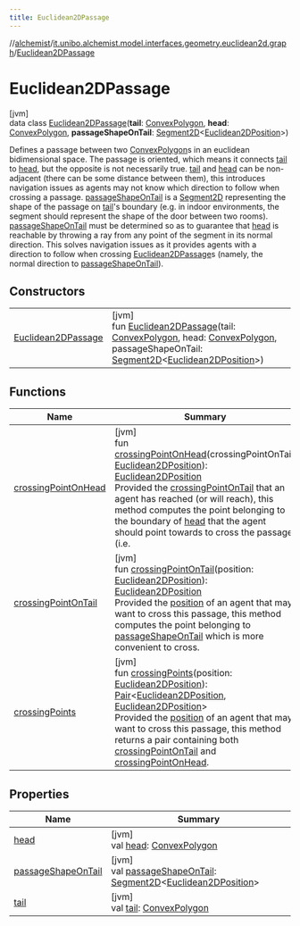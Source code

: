 ```yaml
---
title: Euclidean2DPassage
---
```

//[alchemist](../../../index.html)/[it.unibo.alchemist.model.interfaces.geometry.euclidean2d.graph](../index.html)/[Euclidean2DPassage](index.html)



# Euclidean2DPassage



[jvm]\
data class [Euclidean2DPassage](index.html)(**tail**: [ConvexPolygon](../../it.unibo.alchemist.model.interfaces.geometry.euclidean2d/-convex-polygon/index.html), **head**: [ConvexPolygon](../../it.unibo.alchemist.model.interfaces.geometry.euclidean2d/-convex-polygon/index.html), **passageShapeOnTail**: [Segment2D](../../it.unibo.alchemist.model.interfaces.geometry.euclidean2d/-segment2-d/index.html)<[Euclidean2DPosition](../../it.unibo.alchemist.model.implementations.positions/-euclidean2-d-position/index.html)>)

Defines a passage between two [ConvexPolygon](../../it.unibo.alchemist.model.interfaces.geometry.euclidean2d/-convex-polygon/index.html)s in an euclidean bidimensional space. The passage is oriented, which means it connects [tail](tail.html) to [head](head.html), but the opposite is not necessarily true. [tail](tail.html) and [head](head.html) can be non-adjacent (there can be some distance between them), this introduces navigation issues as agents may not know which direction to follow when crossing a passage. [passageShapeOnTail](passage-shape-on-tail.html) is a [Segment2D](../../it.unibo.alchemist.model.interfaces.geometry.euclidean2d/-segment2-d/index.html) representing the shape of the passage on [tail](tail.html)'s boundary (e.g. in indoor environments, the segment should represent the shape of the door between two rooms). [passageShapeOnTail](passage-shape-on-tail.html) must be determined so as to guarantee that [head](head.html) is reachable by throwing a ray from any point of the segment in its normal direction. This solves navigation issues as it provides agents with a direction to follow when crossing [Euclidean2DPassage](index.html)s (namely, the normal direction to [passageShapeOnTail](passage-shape-on-tail.html)).



## Constructors


| | |
|---|---|
| [Euclidean2DPassage](-euclidean2-d-passage.html) | [jvm]<br>fun [Euclidean2DPassage](-euclidean2-d-passage.html)(tail: [ConvexPolygon](../../it.unibo.alchemist.model.interfaces.geometry.euclidean2d/-convex-polygon/index.html), head: [ConvexPolygon](../../it.unibo.alchemist.model.interfaces.geometry.euclidean2d/-convex-polygon/index.html), passageShapeOnTail: [Segment2D](../../it.unibo.alchemist.model.interfaces.geometry.euclidean2d/-segment2-d/index.html)<[Euclidean2DPosition](../../it.unibo.alchemist.model.implementations.positions/-euclidean2-d-position/index.html)>) |


## Functions


| Name | Summary |
|---|---|
| [crossingPointOnHead](crossing-point-on-head.html) | [jvm]<br>fun [crossingPointOnHead](crossing-point-on-head.html)(crossingPointOnTail: [Euclidean2DPosition](../../it.unibo.alchemist.model.implementations.positions/-euclidean2-d-position/index.html)): [Euclidean2DPosition](../../it.unibo.alchemist.model.implementations.positions/-euclidean2-d-position/index.html)<br>Provided the [crossingPointOnTail](crossing-point-on-head.html) that an agent has reached (or will reach), this method computes the point belonging to the boundary of [head](head.html) that the agent should point towards to cross the passage (i.e. |
| [crossingPointOnTail](crossing-point-on-tail.html) | [jvm]<br>fun [crossingPointOnTail](crossing-point-on-tail.html)(position: [Euclidean2DPosition](../../it.unibo.alchemist.model.implementations.positions/-euclidean2-d-position/index.html)): [Euclidean2DPosition](../../it.unibo.alchemist.model.implementations.positions/-euclidean2-d-position/index.html)<br>Provided the [position](crossing-point-on-tail.html) of an agent that may want to cross this passage, this method computes the point belonging to [passageShapeOnTail](passage-shape-on-tail.html) which is more convenient to cross. |
| [crossingPoints](crossing-points.html) | [jvm]<br>fun [crossingPoints](crossing-points.html)(position: [Euclidean2DPosition](../../it.unibo.alchemist.model.implementations.positions/-euclidean2-d-position/index.html)): [Pair](https://kotlinlang.org/api/latest/jvm/stdlib/kotlin/-pair/index.html)<[Euclidean2DPosition](../../it.unibo.alchemist.model.implementations.positions/-euclidean2-d-position/index.html), [Euclidean2DPosition](../../it.unibo.alchemist.model.implementations.positions/-euclidean2-d-position/index.html)><br>Provided the [position](crossing-points.html) of an agent that may want to cross this passage, this method returns a pair containing both [crossingPointOnTail](crossing-point-on-tail.html) and [crossingPointOnHead](crossing-point-on-head.html). |


## Properties


| Name | Summary |
|---|---|
| [head](head.html) | [jvm]<br>val [head](head.html): [ConvexPolygon](../../it.unibo.alchemist.model.interfaces.geometry.euclidean2d/-convex-polygon/index.html) |
| [passageShapeOnTail](passage-shape-on-tail.html) | [jvm]<br>val [passageShapeOnTail](passage-shape-on-tail.html): [Segment2D](../../it.unibo.alchemist.model.interfaces.geometry.euclidean2d/-segment2-d/index.html)<[Euclidean2DPosition](../../it.unibo.alchemist.model.implementations.positions/-euclidean2-d-position/index.html)> |
| [tail](tail.html) | [jvm]<br>val [tail](tail.html): [ConvexPolygon](../../it.unibo.alchemist.model.interfaces.geometry.euclidean2d/-convex-polygon/index.html) |

